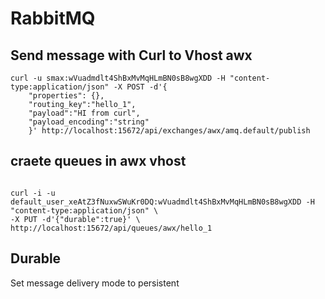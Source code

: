 # RabbitMQ

## Send message with Curl to Vhost awx

```bach
curl -u smax:wVuadmdlt4ShBxMvMqHLmBN0sB8wgXDD -H "content-type:application/json" -X POST -d'{
    "properties": {},
    "routing_key":"hello_1",
    "payload":"HI from curl",
    "payload_encoding":"string"
    }' http://localhost:15672/api/exchanges/awx/amq.default/publish

```

## craete queues in awx vhost

```bach

curl -i -u default_user_xeAtZ3fNuxwSWuKr0DQ:wVuadmdlt4ShBxMvMqHLmBN0sB8wgXDD -H "content-type:application/json" \
-X PUT -d'{"durable":true}' \
http://localhost:15672/api/queues/awx/hello_1
```

## Durable

Set message delivery mode to persistent
